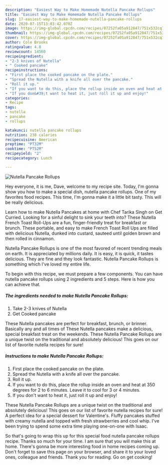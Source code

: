```yaml
---
description: "Easiest Way to Make Homemade Nutella Pancake Rollups"
title: "Easiest Way to Make Homemade Nutella Pancake Rollups"
slug: 17-easiest-way-to-make-homemade-nutella-pancake-rollups
date: 2020-07-15T13:03:42.070Z
image: https://img-global.cpcdn.com/recipes/07252fa05a912847/751x532cq70/nutella-pancake-rollups-recipe-main-photo.jpg
thumbnail: https://img-global.cpcdn.com/recipes/07252fa05a912847/751x532cq70/nutella-pancake-rollups-recipe-main-photo.jpg
cover: https://img-global.cpcdn.com/recipes/07252fa05a912847/751x532cq70/nutella-pancake-rollups-recipe-main-photo.jpg
author: Cole Brooks
ratingvalue: 4.8
reviewcount: 14560
recipeingredient:
- "2-3 knives of Nutella"
- " Cooked pancake"
recipeinstructions:
- "First place the cooked pancake on the plate."
- "Spread the Nutella with a knife all over the pancake."
- "Roll it up."
- "If you want to do this, place the rollup inside an oven and heat at 350 degrees for 2 to 6 minutes. Leave it to cool for 3 or 4 minutes."
- "If you don&#39;t want to heat it, just roll it up and enjoy!"
categories:
- Recipe
tags:
- nutella
- pancake
- rollups

katakunci: nutella pancake rollups 
nutrition: 238 calories
recipecuisine: American
preptime: "PT32M"
cooktime: "PT52M"
recipeyield: "2"
recipecategory: Lunch

---
```



![Nutella Pancake Rollups](https://img-global.cpcdn.com/recipes/07252fa05a912847/751x532cq70/nutella-pancake-rollups-recipe-main-photo.jpg)

Hey everyone, it is me, Dave, welcome to my recipe site. Today, I'm gonna show you how to make a special dish, nutella pancake rollups. One of my favorites food recipes. This time, I'm gonna make it a little bit tasty. This will be really delicious.

Learn how to make Nutella Pancakes at home with Chef Tarika Singh on Get Curried. Looking for a sinful delight to sink your teeth into? These Nutella French Toast Roll-Ups are a fun, finger-friendly treat for breakfast or brunch. These portable, and easy to make French Toast Roll Ups are filled with delicious Nutella, dunked into custard, sauteed until golden brown and then rolled in cinnamon.

Nutella Pancake Rollups is one of the most favored of recent trending meals on earth. It is appreciated by millions daily. It is easy, it is quick, it tastes delicious. They are fine and they look fantastic. Nutella Pancake Rollups is something which I've loved my entire life.


To begin with this recipe, we must prepare a few components. You can have nutella pancake rollups using 2 ingredients and 5 steps. Here is how you can achieve that.

<!--inarticleads1-->

##### The ingredients needed to make Nutella Pancake Rollups:

1. Take 2-3 knives of Nutella
1. Get  Cooked pancake


These Nutella pancakes are perfect for breakfast, brunch, or brinner. Basically any and all times of These Nutella pancakes make a delicious, special breakfast treat on the weekends. These Nutella Pancake Rollups are a unique twist on the traditional and absolutely delicious! This goes on our list of favorite nutella recipes for sure! 

<!--inarticleads2-->

##### Instructions to make Nutella Pancake Rollups:

1. First place the cooked pancake on the plate.
1. Spread the Nutella with a knife all over the pancake.
1. Roll it up.
1. If you want to do this, place the rollup inside an oven and heat at 350 degrees for 2 to 6 minutes. Leave it to cool for 3 or 4 minutes.
1. If you don&#39;t want to heat it, just roll it up and enjoy!


These Nutella Pancake Rollups are a unique twist on the traditional and absolutely delicious! This goes on our list of favorite nutella recipes for sure! A perfect idea for a special dessert for Valentine&#39;s. Fluffy pancakes stuffed with creamy nutella and topped with fresh strawberries and cool whip. I&#39;ve been trying to spend some extra time playing one-on-one with Isaac. 

So that's going to wrap this up for this special food nutella pancake rollups recipe. Thanks so much for your time. I am sure that you will make this at home. There's gonna be more interesting food in home recipes coming up. Don't forget to save this page on your browser, and share it to your loved ones, colleague and friends. Thank you for reading. Go on get cooking!
